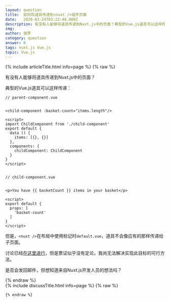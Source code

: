 ```yaml
---
layout: question
title:  如何将道具传递到<nuxt />组件页面
date:   2020-03-24T03:22:48.000Z
description: 有没有人能够将道具传递到Nuxt.js中的页面？典型的Vue.js道具可以这样传递：// parent-component.vue<chil...
img: 
author: 伽罗
category: question
answer: 0
tags: nuxt.js Vue.js
topic: Vue.js
---
```

<div class="article-root">
  <div class="article">
    {% include articleTitle.html info=page %}
    {% raw %}
    <div class="article-content"><p><font style="vertical-align: inherit;"><font style="vertical-align: inherit;">有没有人能够将道具传递到Nuxt.js中的页面？</font></font></p>

<p><font style="vertical-align: inherit;"><font style="vertical-align: inherit;">典型的Vue.js道具可以这样传递：</font></font></p>

<pre><code>// parent-component.vue<font></font>
<font></font>
<font></font>
&lt;child-component :basket-count="items.length"/&gt;<font></font>
<font></font>
&lt;script&gt;<font></font>
import ChildComponent from './child-component'<font></font>
export default {<font></font>
  data () {<font></font>
    items: [{}, {}]<font></font>
  },<font></font>
  components: {<font></font>
    childComponent: ChildComponent<font></font>
  }<font></font>
}<font></font>
&lt;/script&gt;<font></font>
<font></font>
<font></font>
// child-component.vue<font></font>
<font></font>
<font></font>
&lt;p&gt;You have {{ basketCount }} items in your basket&lt;/p&gt;<font></font>
<font></font>
&lt;script&gt;<font></font>
export default {<font></font>
  props: [<font></font>
    'basket-count'<font></font>
  ]<font></font>
}<font></font>
&lt;/script&gt;<font></font>
</code></pre>

<p><font style="vertical-align: inherit;"><font style="vertical-align: inherit;">但是，</font></font><code>&lt;nuxt /&gt;</code><font style="vertical-align: inherit;"><font style="vertical-align: inherit;">在布局中</font><font style="vertical-align: inherit;">使用</font><font style="vertical-align: inherit;">标记时</font></font><code>default.vue</code><font style="vertical-align: inherit;"><font style="vertical-align: inherit;">，道具不会像应有的那样传递给子页面。</font></font></p>

<p><font style="vertical-align: inherit;"><font style="vertical-align: inherit;">讨论已经</font></font><a href="https://github.com/nuxt/nuxt.js/issues/1502#issuecomment-347491774" rel="nofollow noreferrer"><font style="vertical-align: inherit;"><font style="vertical-align: inherit;">在这里进行</font></font></a><font style="vertical-align: inherit;"><font style="vertical-align: inherit;">，但是票证似乎没有定论。</font><font style="vertical-align: inherit;">我尚无法解决实现此目标的可行方法。</font></font></p>

<p><font style="vertical-align: inherit;"><font style="vertical-align: inherit;">是否会发回邮件，但想知道来自Nuxt.js开发人员的想法吗？</font></font></p></div>
    {% endraw %}
  </div>

  <div class="discuss-wrapper">
    {% include discussTitle.html info=page %}
    {% raw %}
    
    {% endraw %}
  </div>
<div>
